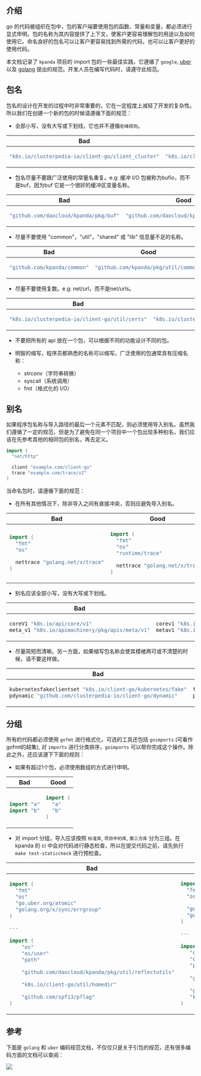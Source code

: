 ## 介绍

go 的代码被组织在包中，包的客户端要使用包的函数、常量和变量，都必须进行显式申明。包的名称为其内容提供了上下文，使客户更容易理解包的用途以及如何使用它。命名良好的包名可以让客户更容易找到所需的代码，也可以让客户更好的使用代码。

本文档记录了 `kpanda` 项目的 import 包的一些最佳实践，它遵循了 `google`, [uber](https://github.com/xxjwxc/uber_go_guide_cn) 以及 [golang](https://go.dev/blog/package-names) 提出的规范。开发人员在编写代码时，请遵守此规范。

## 包名

包名的设计在开发的过程中时非常重要的，它在一定程度上减轻了开发的复杂性。所以我们在创建一个新的包的时候请遵循下面的规范：

* 全部小写，没有大写或下划线，它也并不遵循`驼峰规则`。

<table>
<thead><tr><th>Bad</th><th>Good</th></tr></thead>
<tbody>
<tr><td>

```go
"k8s.io/clusterpedia-io/client-go/client_cluster"
```

</td><td>

```go
"k8s.io/clusterpedia-io/client-go/client"
```

</td></tr>
</tbody></table>


* 包名尽量不要跟广泛使用的常量名重复。e.g: 缓冲 I/O 包被称为bufio，而不是buf，因为buf 它是一个很好的缓冲区变量名称。

<table>
<thead><tr><th>Bad</th><th>Good</th></tr></thead>
<tbody>
<tr><td>

```go
"github.com/daocloud/kpanda/pkg/buf"
```

</td><td>

```go
"github.com/daocloud/kpanda/pkg/bufio"
```

</td></tr>
</tbody></table>


* 尽量不要使用 "common"，"util"，"shared" 或 "lib" 信息量不足的名称。

<table>
<thead><tr><th>Bad</th><th>Good</th></tr></thead>
<tbody>
<tr><td>

```go
"github.com/kpanda/common"
```

</td><td>

```go
"github.com/kpanda/pkg/util/common"
```

</td></tr>
</tbody></table>

* 尽量不要使用复数。e.g: net/url，而不是net/urls。

<table>
<thead><tr><th>Bad</th><th>Good</th></tr></thead>
<tbody>
<tr><td>

```go
"k8s.io/clusterpedia-io/client-go/util/certs"
```

</td><td>

```go
"k8s.io/clusterpedia-io/client-go/util/cert"
```

</td></tr>
</tbody></table>

* 不要把所有的 api 放在一个包，可以根据不同的功能设计不同的包。

* 明智的缩写，程序员都熟悉的名称可以缩写。广泛使用的包通常具有压缩名称：
  - strconv（字符串转换）
  - syscall（系统调用）
  - fmt（格式化的 I/O）


## 别名

如果程序包名称与导入路径的最后一个元素不匹配，则必须使用导入别名。虽然我们遵循了一定的规范，但是为了避免在同一个项目中一个包出现多种别名，我们应该在先参考其他的相同包的别名，再去定义。

```go
import (
  "net/http"

  client "example.com/client-go"
  trace "example.com/trace/v2"
)
```

当命名包时，请遵循下面的规范：

* 在所有其他情况下，除非导入之间有直接冲突，否则应避免导入别名。

<table>
<thead><tr><th>Bad</th><th>Good</th></tr></thead>
<tbody>
<tr><td>

```go
import (
  "fmt"
  "os"

  nettrace "golang.net/x/trace"
)
```

</td><td>

```go
import (
  "fmt"
  "os"
  "runtime/trace"

  nettrace "golang.net/x/trace"
)
```

</td></tr>
</tbody></table>


* 别名应该全部小写，没有大写或下划线。

<table>
<thead><tr><th>Bad</th><th>Good</th></tr></thead>
<tbody>
<tr><td>

```go
coreV1 "k8s.io/api/core/v1"
meta_v1 "k8s.io/apimachinery/pkg/apis/meta/v1"
```

</td><td>

```go
corev1 "k8s.io/api/core/v1"
metav1 "k8s.io/apimachinery/pkg/apis/meta/v1"
```

</td></tr>
</tbody></table>

* 尽量简短而清晰。另一方面，如果缩写包名称会使其模棱两可或不清楚的时候，请不要这样做。

<table>
<thead><tr><th>Bad</th><th>Good</th></tr></thead>
<tbody>
<tr><td>

```go
kubernetesfakeclientset "k8s.io/client-go/kubernetes/fake"
pdynamic "github.com/clusterpedia-io/client-go/dynamic"
```

</td><td>

```go
fakeClient "k8s.io/client-go/kubernetes/fake"
pediadynamic "github.com/clusterpedia-io/client-go/dynamic"
```

</td></tr>
</tbody></table>

## 分组

所有的代码都必须使用 `gofmt` 进行格式化，可选的工具还包括 `goimports` (可看作gofmt的超集), 对 `imports` 进行分类排序，`goimports` 可以帮你完成这个操作。除此之外，还应该遵下下面的规则：

* 如果有超过1个包，必须使用数组的方式进行申明。

<table>
<thead><tr><th>Bad</th><th>Good</th></tr></thead>
<tbody>
<tr><td>

```go
import "a"
import "b"
```

</td><td>

```go
import (
  "a"
  "b"
)
```

</td></tr>
</tbody></table>


* 对 import 分组，导入应该按照 `标准库`, `项目中的库`, `第三方库` 分为三组。在 kpanda 的 ci 中会对代码进行静态检查，所以在提交代码之前，请先执行 `make test-staticcheck` 进行预检查。

<table>
<thead><tr><th>Bad</th><th>Good</th></tr></thead>
<tbody>
<tr><td>

```go
import (
  "fmt"
  "os"
  "go.uber.org/atomic"
  "golang.org/x/sync/errgroup"
)

---

import (
	"os"
	"os/user"
	"path"

	"github.com/daocloud/kpanda/pkg/util/reflectutils"

	"k8s.io/client-go/util/homedir"

	"github.com/spf13/pflag"
)
```

</td><td>

```go
import (
  "fmt"
  "os"

  "go.uber.org/atomic"
  "golang.org/x/sync/errgroup"
)

---

import (
   "os"
   "os/user"
   "path"
   
   "github.com/daocloud/kpanda/pkg/util/reflectutils"

   "github.com/spf13/pflag"
   "k8s.io/client-go/util/homedir"
)
```

</td></tr>
</tbody></table>


## 参考

下面是 `golang` 和 `uber` 编码规范文档，不仅仅只是关于引包的规范，还有很多编码方面的文档可以查阅：

![](https://go.dev/blog/package-names)
[](https://github.com/xxjwxc/uber_go_guide_cn)
